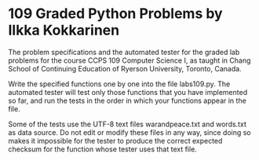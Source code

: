 # 109 Graded Python Problems by Ilkka Kokkarinen

The problem specifications and the automated tester for the graded lab problems for the course CCPS 109 Computer Science I, as taught in Chang School of Continuing Education of Ryerson University, Toronto, Canada.

Write the specified functions one by one into the file labs109.py. The automated tester will test only those functions that you have implemented so far, and run the tests in the order in which your functions appear in the file.

Some of the tests use the UTF-8 text files warandpeace.txt and words.txt as data source. Do not edit or modify these files in any way, since doing so makes it impossible for the tester to produce the correct expected checksum for the function whose tester uses that text file.
